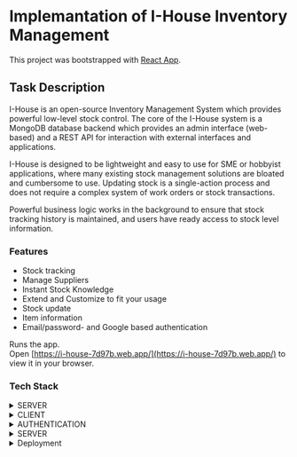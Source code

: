 # Implemantation of I-House Inventory Management

This project was bootstrapped with [ React App](https://github.com/facebook/create-react-app).

## Task Description

I-House is an open-source Inventory Management System which provides powerful low-level stock control. The core of the I-House system is a MongoDB database backend which provides an admin interface (web-based) and a REST API for interaction with external interfaces and applications.

I-House is designed to be lightweight and easy to use for SME or hobbyist applications, where many existing stock management solutions are bloated and cumbersome to use. Updating stock is a single-action process and does not require a complex system of work orders or stock transactions.

Powerful business logic works in the background to ensure that stock tracking history is maintained, and users have ready access to stock level information.

### Features

- Stock tracking
- Manage Suppliers
- Instant Stock Knowledge
- Extend and Customize to fit your usage
- Stock update
- Item information
- Email/password- and Google based authentication

Runs the app.\
Open [https://i-house-7d97b.web.app/](https://i-house-7d97b.web.app/) to view it in your browser.

### Tech Stack

<details>
<summary>SERVER</summary>
        <summary> express </summary>
        <summary> Node JS </summary>
        <summary> CORS </summary>
        <summary> Middleware </summary>
        <summary> JWT (JSON Web Token) </summary>
        <summary> env </summary>
</details>
<details>
<summary>CLIENT</summary>
        <summary> express </summary>
        <summary> React </summary>
        <summary> React router </summary>
        <summary> Bootstrap </summary>
        <summary> React Bootstrap </summary>
        <summary> React Awesome </summary>
        <summary> React Toastify </summary>
        <summary> Axios </summary>
        <summary> env </summary>
</details>
<details>
<summary>AUTHENTICATION</summary>
        <summary> Firebase </summary>
        <summary> React-firebase-hooks </summary>
        <summary> env </summary>
</details>

<details>
<summary>SERVER</summary>
        <summary> Atlas </summary>
        <summary> Mongodb </summary>
        <summary> env </summary>
</details>
<details>
<summary>Deployment</summary>
        <summary> Firbase </summary>
        <summary> Heroku </summary>
</details>


